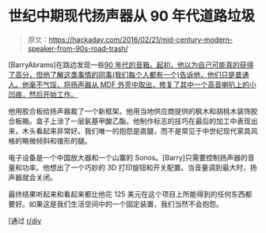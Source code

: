 # 世纪中期现代扬声器从 90 年代道路垃圾

> 原文：<https://hackaday.com/2016/02/21/mid-century-modern-speaker-from-90s-road-trash/>

[BarryAbrams]在路边发现一些[90 年代的音箱。起初，他以为自己可能真的获得了高分，但他了解这类事情的同事(我们每个人都有一个)告诉他，他们只是普通人。他毫不气馁，将扬声器从 MDF 外壳中取出，修复了其中一个高音喇叭上的小凹痕，然后开始工作。](http://imgur.com/gallery/oIPPg/)

他用胶合板给扬声器裁了一个新框架。他用当地供应商提供的枫木和胡桃木装饰胶合板箱。盒子上涂了一层氨基甲酸乙酯。他制作标志的技巧在最后的加工中表现出来，木头看起来非常好。我们唯一的抱怨是直腿，而不是常见于中世纪现代家具风格的略微倾斜和锥形的腿。

电子设备是一个中国放大器和一个山寨的 Sonos。[Barry]只需要控制扬声器的音量和功率。他想出了一个巧妙的 3D 打印旋钮和开关配置。当音量调到最大时，扬声器就会关闭。

最终结果听起来和看起来都比他花 125 美元在这个项目上所能得到的任何东西都要好。如果这是我们生活空间中的一个固定装置，我们当然不会抱怨。

[通过 [r/diy](https://www.reddit.com/r/DIY/comments/45wt6c/i_found_a_pair_of_hifi_speakers_at_the_side_of/)